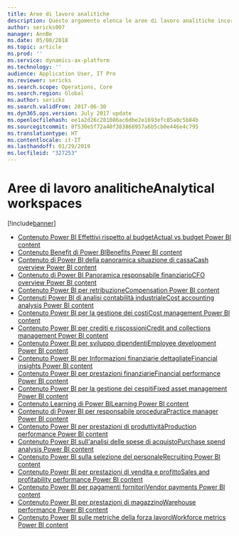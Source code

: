 ```yaml
---
title: Aree di lavoro analitiche
description: Questo argomento elenca le aree di lavoro analitiche incorporate che sono disponibili e indica le risorse in cui è possibile ottenere ulteriori informazioni su tali aree.
author: sericks007
manager: AnnBe
ms.date: 05/08/2018
ms.topic: article
ms.prod: ''
ms.service: dynamics-ax-platform
ms.technology: ''
audience: Application User, IT Pro
ms.reviewer: sericks
ms.search.scope: Operations, Core
ms.search.region: Global
ms.author: sericks
ms.search.validFrom: 2017-06-30
ms.dyn365.ops.version: July 2017 update
ms.openlocfilehash: ee1a2d26c281086ac6dbe2e1693efc85a0c5b84b
ms.sourcegitcommit: 0f530e5f72a40f383868957a6b5cb0e446e4c795
ms.translationtype: HT
ms.contentlocale: it-IT
ms.lasthandoff: 01/29/2019
ms.locfileid: "327253"
---
```

# <a name="analytical-workspaces"></a><span data-ttu-id="c2082-103">Aree di lavoro analitiche</span><span class="sxs-lookup"><span data-stu-id="c2082-103">Analytical workspaces</span></span>
[!include[banner](../includes/banner.md)]

- [<span data-ttu-id="c2082-104">Contenuto Power BI Effettivi rispetto al budget</span><span class="sxs-lookup"><span data-stu-id="c2082-104">Actual vs budget Power BI content</span></span>](ledger-budgets-power-bi.md)
- [<span data-ttu-id="c2082-105">Contenuto Benefit di Power BI</span><span class="sxs-lookup"><span data-stu-id="c2082-105">Benefits Power BI content</span></span>](benefits-power-bi.md)
- [<span data-ttu-id="c2082-106">Contenuto di Power BI della panoramica situazione di cassa</span><span class="sxs-lookup"><span data-stu-id="c2082-106">Cash overview Power BI content</span></span>](../../financials/cash-bank-management/Cash-Overview-Power-BI-content.md)
- [<span data-ttu-id="c2082-107">Contenuto di Power BI Panoramica responsabile finanziario</span><span class="sxs-lookup"><span data-stu-id="c2082-107">CFO overview Power BI content</span></span>](CFO-power-bi.md)
- [<span data-ttu-id="c2082-108">Contenuto Power BI per retribuzione</span><span class="sxs-lookup"><span data-stu-id="c2082-108">Compensation Power BI content</span></span>](compensation-power-bi.md)
- [<span data-ttu-id="c2082-109">Contenuti Power BI di analisi contabilità industriale</span><span class="sxs-lookup"><span data-stu-id="c2082-109">Cost accounting analysis Power BI content</span></span>](cost-accounting-analysis-content-pack.md) 
- [<span data-ttu-id="c2082-110">Contenuto Power BI per la gestione dei costi</span><span class="sxs-lookup"><span data-stu-id="c2082-110">Cost management Power BI content</span></span>](cost-management-content-pack.md)
- [<span data-ttu-id="c2082-111">Contenuto Power BI per crediti e riscossioni</span><span class="sxs-lookup"><span data-stu-id="c2082-111">Credit and collections management Power BI content</span></span>](../../financials/accounts-receivable/credit-collections-power-bi.md)
- [<span data-ttu-id="c2082-112">Contenuto Power BI per sviluppo dipendenti</span><span class="sxs-lookup"><span data-stu-id="c2082-112">Employee development Power BI content</span></span>](employee-development-PBI.md) 
- [<span data-ttu-id="c2082-113">Contenuto Power BI per Informazioni finanziarie dettagliate</span><span class="sxs-lookup"><span data-stu-id="c2082-113">Financial insights Power BI content</span></span>](financial-insights.md)
- [<span data-ttu-id="c2082-114">Contenuto Power BI per prestazioni finanziarie</span><span class="sxs-lookup"><span data-stu-id="c2082-114">Financial performance Power BI content</span></span>](financial-performance-power-bi-content-pack.md)
- [<span data-ttu-id="c2082-115">Contenuto Power BI per la gestione dei cespiti</span><span class="sxs-lookup"><span data-stu-id="c2082-115">Fixed asset management Power BI content</span></span>](../../financials/fixed-assets/Fixed-asset-management-workspace.md)
- [<span data-ttu-id="c2082-116">Contenuto Learning di Power BI</span><span class="sxs-lookup"><span data-stu-id="c2082-116">Learning Power BI content</span></span>](learning-power-bi.md)
- [<span data-ttu-id="c2082-117">Contenuto di Power BI per responsabile procedura</span><span class="sxs-lookup"><span data-stu-id="c2082-117">Practice manager Power BI content</span></span>](practice-manager-power-bi.md)
- [<span data-ttu-id="c2082-118">Contenuto Power BI per prestazioni di produttività</span><span class="sxs-lookup"><span data-stu-id="c2082-118">Production performance Power BI content</span></span>](production-performance-power-bi.md)
- [<span data-ttu-id="c2082-119">Contenuto Power BI sull'analisi delle spese di acquisto</span><span class="sxs-lookup"><span data-stu-id="c2082-119">Purchase spend analysis Power BI content</span></span>](purchase-content-pack-for-power-bi.md) 
- [<span data-ttu-id="c2082-120">Contenuto Power BI sulla selezione del personale</span><span class="sxs-lookup"><span data-stu-id="c2082-120">Recruiting Power BI content</span></span>](recruiting-analysis-power-bi-content-pack.md) 
- [<span data-ttu-id="c2082-121">Contenuto Power BI per prestazioni di vendita e profitto</span><span class="sxs-lookup"><span data-stu-id="c2082-121">Sales and profitability performance Power BI content</span></span>](sales-profitability-performance-content-pack.md)
- [<span data-ttu-id="c2082-122">Contenuto Power BI per pagamenti fornitori</span><span class="sxs-lookup"><span data-stu-id="c2082-122">Vendor payments Power BI content</span></span>](../../financials/accounts-payable/Vendor-payments-workspace.md)
- [<span data-ttu-id="c2082-123">Contenuto Power BI per prestazioni di magazzino</span><span class="sxs-lookup"><span data-stu-id="c2082-123">Warehouse performance Power BI content</span></span>](warehouse-power-bi-content.md)
- [<span data-ttu-id="c2082-124">Contenuto Power BI sulle metriche della forza lavoro</span><span class="sxs-lookup"><span data-stu-id="c2082-124">Workforce metrics Power BI content</span></span>](workforce-analysis-power-bi-content-pack.md)
